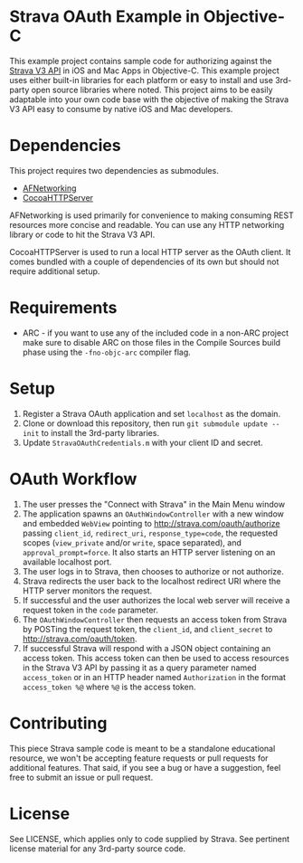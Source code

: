 # Strava OAuth Example in Objective-C

This example project contains sample code for authorizing against the
[Strava V3 API](http://developer.strava.com) in iOS and Mac Apps in Objective-C.
This example project uses either built-in libraries for each platform or easy to
install and use 3rd-party open source libraries where noted. This project aims to
be easily adaptable into your own code base with the objective of making the
Strava V3 API easy to consume by native iOS and Mac developers.

# Dependencies

This project requires two dependencies as submodules.

* [AFNetworking](https://github.com/AFNetworking/AFNetworking)
* [CocoaHTTPServer](https://github.com/robbiehanson/CocoaHTTPServer)

AFNetworking is used primarily for convenience to making consuming REST resources
more concise and readable. You can use any HTTP networking library or code to hit
the Strava V3 API.

CocoaHTTPServer is used to run a local HTTP server as the OAuth client. It comes bundled
with a couple of dependencies of its own but should not require additional setup.

# Requirements

* ARC - if you want to use any of the included code in a non-ARC project make
sure to disable ARC on those files in the Compile Sources build phase using the
`-fno-objc-arc` compiler flag.

# Setup

1. Register a Strava OAuth application and set `localhost` as the domain.
2. Clone or download this repository, then run `git submodule update --init` to install
the 3rd-party libraries.
3. Update `StravaOAuthCredentials.m` with your client ID and secret.

# OAuth Workflow

1. The user presses the "Connect with Strava" in the Main Menu window
2. The application spawns an `OAuthWindowController` with a new window and embedded `WebView`
		pointing to http://strava.com/oauth/authorize passing `client_id`, `redirect_uri`, `response_type=code`,
		the requested scopes (`view_private` and/or `write`, space separated), and `approval_prompt=force`.
		It also starts an HTTP server listening on an available localhost port.
3. The user logs in to Strava, then chooses to authorize or not authorize.
4. Strava redirects the user back to the localhost redirect URI where the HTTP server monitors the
		request.
5. If successful and the user authorizes the local web server will receive a request token in the
		`code` parameter.
6. The `OAuthWindowController` then requests an access token from Strava by POSTing the request token,
		the `client_id`, and `client_secret` to http://strava.com/oauth/token.
7. If successful Strava will respond with a JSON object containing an access token. This access token
		can then be used to access resources in the Strava V3 API by passing it as a query parameter named
		`access_token` or in an HTTP header named `Authorization` in the format `access_token %@` where
		`%@` is the access token.

# Contributing

This piece Strava sample code is meant to be a standalone educational resource, we won't
be accepting feature requests or pull requests for additional features. That said, if you
see a bug or have a suggestion, feel free to submit an issue or pull request.

# License

See LICENSE, which applies only to code supplied by Strava. See pertinent license material
for any 3rd-party source code.